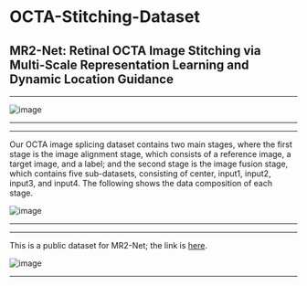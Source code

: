 # OCTA-Stitching-Dataset

## MR2-Net: Retinal OCTA Image Stitching via Multi-Scale Representation Learning and Dynamic Location Guidance
****



![image](https://github.com/jiongzhang-john/OCTA-Stitching-Dataset/blob/main/label.png)
****

****
Our OCTA image splicing dataset contains two main stages, where the first stage is the image alignment stage, which consists of a reference image, a target image, and a label; and the second stage is the image fusion stage, which contains five sub-datasets, consisting of center, input1, input2, input3, and input4. The following shows the data composition of each stage.

![image](https://github.com/jiongzhang-john/OCTA-Stitching-Dataset/blob/main/Image%20Registration.png)

****

****

This is a public dataset for MR2-Net; the link is [here](https://zenodo.org/records/11281652). 

![image](https://github.com/jiongzhang-john/OCTA-Stitching-Dataset/blob/main/link.png)
****
